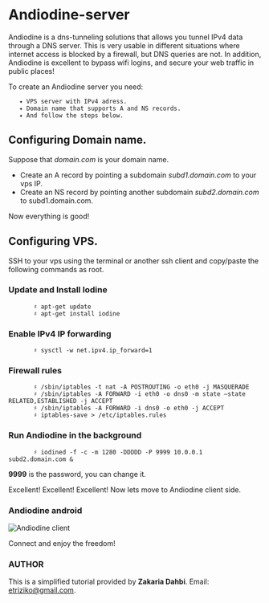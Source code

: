 # Andiodine-server
Andiodine is a dns-tunneling solutions that allows you tunnel IPv4 data through a DNS server. This is very usable in different situations where internet access is blocked by a firewall, but DNS queries are not. In addition, Andiodine is excellent to bypass wifi logins, and secure your web traffic in public places! 

To create an Andiodine server you need:

       ✦ VPS server with IPv4 adress.
       ✦ Domain name that supports A and NS records.
       ✦ And follow the steps below.
     
## Configuring Domain name.

Suppose that *domain.com* is your domain name. 
  
  - Create an A record by pointing a subdomain  *subd1.domain.com* to your vps IP.
  - Create an NS record by pointing another subdomain  *subd2.domain.com* to subd1.domain.com.
  
Now everything is good!

## Configuring VPS.

SSH to your vps using the terminal or another ssh client and copy/paste the following commands
as root.

### Update and Install Iodine

           ♯ apt-get update
           ♯ apt-get install iodine
           
### Enable IPv4 IP forwarding

           ♯ sysctl -w net.ipv4.ip_forward=1
           
### Firewall rules
           
           ♯ /sbin/iptables -t nat -A POSTROUTING -o eth0 -j MASQUERADE
           ♯ /sbin/iptables -A FORWARD -i eth0 -o dns0 -m state –state RELATED,ESTABLISHED -j ACCEPT
           ♯ /sbin/iptables -A FORWARD -i dns0 -o eth0 -j ACCEPT
           ♯ iptables-save > /etc/iptables.rules
           
### Run Andiodine in the background

           ♯ iodined -f -c -m 1280 -DDDDD -P 9999 10.0.0.1 subd2.domain.com &
           
**9999** is the password, you can change it.

Excellent! Excellent! Excellent! Now lets move to Andiodine client side. 

### Andiodine android

![Andiodine client](https://raw.githubusercontent.com/etriZiko/Andiodine-server/master/Iodine.jpg)

Connect and enjoy the freedom!

### AUTHOR
This is a simplified tutorial provided by  **Zakaria Dahbi**. Email: etriziko@gmail.com.
